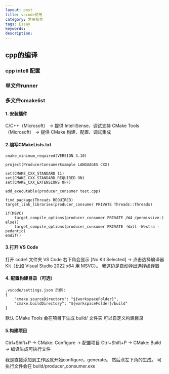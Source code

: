 ```yaml
---
layout: post
title: vscode使用
category: 常用指令
tags: Essay
keywords: 
description: 
---
```


## cpp的编译
### cpp intell 配置
### 单文件runner

### 多文件cmakelist
#### 1. 安装插件
C/C++（Microsoft） → 提供 IntelliSense、调试支持
CMake Tools（Microsoft） → 提供 CMake 构建、配置、调试集成

#### 2.编写CMakeLists.txt
```
cmake_minimum_required(VERSION 3.10)

project(ProducerConsumerExample LANGUAGES CXX)

set(CMAKE_CXX_STANDARD 11)
set(CMAKE_CXX_STANDARD_REQUIRED ON)
set(CMAKE_CXX_EXTENSIONS OFF)

add_executable(producer_consumer test.cpp)

find_package(Threads REQUIRED)
target_link_libraries(producer_consumer PRIVATE Threads::Threads)

if(MSVC)
    target_compile_options(producer_consumer PRIVATE /W4 /permissive-)
else()
    target_compile_options(producer_consumer PRIVATE -Wall -Wextra -pedantic)
endif()
```

#### 3.打开 VS Code
打开 code1 文件夹
VS Code 右下角会显示 [No Kit Selected] → 点击选择编译器 Kit（比如 Visual Studio 2022 x64 用 MSVC）。
我这边是自动弹出选择编译器

#### 4. 配置构建目录（可选）
```
.vscode/settings.json 示例：
{
    "cmake.sourceDirectory": "${workspaceFolder}",
    "cmake.buildDirectory": "${workspaceFolder}/build"
}
```
默认 CMake Tools 会在项目下生成 build/ 文件夹
可以自定义构建目录

#### 5.构建项目
Ctrl+Shift+P → CMake: Configure → 配置项目
Ctrl+Shift+P → CMake: Build → 编译生成可执行文件

我是直接添加到工作区就开始configure，generate。
然后点左下角的生成。
可执行文件会在 build/producer_consumer.exe
